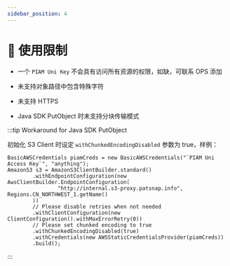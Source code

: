 ```yaml
---
sidebar_position: 4
---
```


# 🚧 使用限制

- 一个 `PIAM Uni Key` 不会具有访问所有资源的权限，如缺，可联系 OPS 添加
- 未支持对象路径中包含特殊字符
- 未支持 HTTPS 

- Java SDK PutObject 时未支持分块传输模式

:::tip Workaround for Java SDK PutObject

初始化 S3 Client 时设定 `withChunkedEncodingDisabled` 参数为 true，样例：
```
BasicAWSCredentials piamCreds = new BasicAWSCredentials("`PIAM Uni Access Key`", "anything");
AmazonS3 s3 = AmazonS3ClientBuilder.standard()
        .withEndpointConfiguration(new AwsClientBuilder.EndpointConfiguration(
                "http://internal.s3-proxy.patsnap.info", Regions.CN_NORTHWEST_1.getName()
        ))
        // Please disable retries when not needed
        .withClientConfiguration(new ClientConfiguration().withMaxErrorRetry(0))
        // Please set chunked encoding to true
        .withChunkedEncodingDisabled(true)
        .withCredentials(new AWSStaticCredentialsProvider(piamCreds))
        .build();
```

:::
